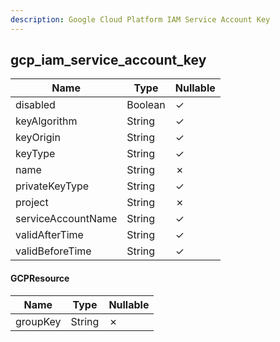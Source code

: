```yaml
---
description: Google Cloud Platform IAM Service Account Key
---
```

gcp_iam_service_account_key
---------------------------

| **Name**           | **Type** | **Nullable** |
| ------------------ | -------- | ------------ |
| disabled           | Boolean  | &check;      |
| keyAlgorithm       | String   | &check;      |
| keyOrigin          | String   | &check;      |
| keyType            | String   | &check;      |
| name               | String   | &cross;      |
| privateKeyType     | String   | &check;      |
| project            | String   | &cross;      |
| serviceAccountName | String   | &check;      |
| validAfterTime     | String   | &check;      |
| validBeforeTime    | String   | &check;      |

#### GCPResource
| **Name** | **Type** | **Nullable** |
| -------- | -------- | ------------ |
| groupKey | String   | &cross;      |
